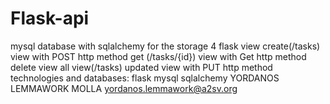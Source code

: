 # Flask-api
mysql database with sqlalchemy for the storage
4 flask view 
create(/tasks) view with POST http method
get (/tasks/{id}) view with Get http method
delete view
all view(/tasks)
updated view with PUT http method
 technologies and databases:
 flask
 mysql
 sqlalchemy
YORDANOS LEMMAWORK MOLLA
yordanos.lemmawork@a2sv.org
